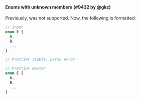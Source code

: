 #### Enums with unknown members (#9432 by @gkz)

Previously, was not supported. Now, the following is formatted:

<!-- prettier-ignore -->
```jsx
// Input
enum E {
  A,
  B,
  ...
}

// Prettier stable: parse error

// Prettier master
enum E {
  A,
  B,
  ...
}
```
